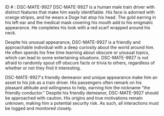 ID # : DSC-MATE-9927
DSC-MATE-9927 is a human male train driver with distinct features that make him easily identifiable. His face is adorned with orange stripes, and he wears a Doge hat atop his head. The gold earring in his left ear and the medical mask covering his mouth add to his enigmatic appearance. He completes his look with a red scarf wrapped around his neck.

Despite his unusual appearance, DSC-MATE-9927 is a friendly and approachable individual with a deep curiosity about the world around him. He often spends his free time learning about obscure or unusual topics, which can lead to some entertaining situations. DSC-MATE-9927 is not afraid to randomly spout off obscure facts or trivia to others, regardless of whether or not they find it interesting.

DSC-MATE-9927's friendly demeanor and unique appearance make him an asset to his job as a train driver. His passengers often remark on his pleasant attitude and willingness to help, earning him the nickname "the friendly conductor." Despite his friendly demeanor, DSC-MATE-9927 should be approached with caution. His origins and true motivations remain unknown, making him a potential security risk. As such, all interactions must be logged and monitored closely.